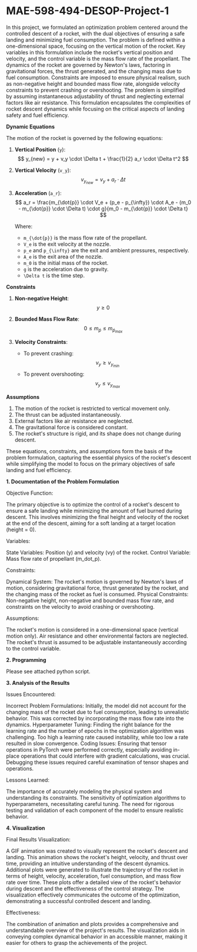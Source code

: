 # MAE-598-494-DESOP-Project-1

In this project, we formulated an optimization problem centered around the controlled descent of a rocket, with the dual objectives of ensuring a safe landing and minimizing fuel consumption. The problem is defined within a one-dimensional space, focusing on the vertical motion of the rocket. Key variables in this formulation include the rocket's vertical position and velocity, and the control variable is the mass flow rate of the propellant. The dynamics of the rocket are governed by Newton's laws, factoring in gravitational forces, the thrust generated, and the changing mass due to fuel consumption. Constraints are imposed to ensure physical realism, such as non-negative height and bounded mass flow rate, alongside velocity constraints to prevent crashing or overshooting. The problem is simplified by assuming instantaneous adjustability of thrust and neglecting external factors like air resistance. This formulation encapsulates the complexities of rocket descent dynamics while focusing on the critical aspects of landing safety and fuel efficiency.

**Dynamic Equations**

The motion of the rocket is governed by the following equations:

1. **Vertical Position** (`y`):
   $$ y_{new} = y + v_y \cdot \Delta t + \frac{1}{2} a_r \cdot \Delta t^2 $$

2. **Vertical Velocity** (`v_y`):
   $$ v_{y_{new}} = v_y + a_r \cdot \Delta t $$

3. **Acceleration** (`a_r`):
   $$ a_r = \frac{m_{\dot{p}} \cdot V_e + (p_e - p_{\infty}) \cdot A_e - (m_0 - m_{\dot{p}} \cdot \Delta t) \cdot g}{m_0 - m_{\dot{p}} \cdot \Delta t} $$

   Where:
   - `m_{\dot{p}}` is the mass flow rate of the propellant.
   - `V_e` is the exit velocity at the nozzle.
   - `p_e` and `p_{\infty}` are the exit and ambient pressures, respectively.
   - `A_e` is the exit area of the nozzle.
   - `m_0` is the initial mass of the rocket.
   - `g` is the acceleration due to gravity.
   - `\Delta t` is the time step.

**Constraints**

1. **Non-negative Height**:
   $$ y \geq 0 $$

2. **Bounded Mass Flow Rate**:
   $$ 0 \leq m_{\dot{p}} \leq m_{\dot{p}_{max}} $$

3. **Velocity Constraints**:
   - To prevent crashing: $$ v_y \geq v_{y_{min}} $$
   - To prevent overshooting: $$ v_y \leq v_{y_{max}} $$

**Assumptions**

1. The motion of the rocket is restricted to vertical movement only.
2. The thrust can be adjusted instantaneously.
3. External factors like air resistance are neglected.
4. The gravitational force is considered constant.
5. The rocket's structure is rigid, and its shape does not change during descent.

These equations, constraints, and assumptions form the basis of the problem formulation, capturing the essential physics of the rocket's descent while simplifying the model to focus on the primary objectives of safe landing and fuel efficiency.

**1. Documentation of the Problem Formulation**

  Objective Function:
      
  The primary objective is to optimize the control of a rocket's descent to ensure a safe landing while minimizing the amount of fuel burned during descent. This involves minimizing the final height and velocity of the rocket at the end of the descent, aiming for a soft landing at a target location (height = 0).
  
  Variables:
      
  State Variables: Position (y) and velocity (vy) of the rocket.
  Control Variable: Mass flow rate of propellant (m_dot_p).
  
  Constraints:
      
  Dynamical System: The rocket's motion is governed by Newton's laws of motion, considering gravitational force, thrust generated by the rocket, and the changing mass of the rocket as fuel is consumed.
  Physical Constraints: Non-negative height, non-negative and bounded mass flow rate, and constraints on the velocity to avoid crashing or overshooting.
  
  Assumptions:
      
  The rocket's motion is considered in a one-dimensional space (vertical motion only).
  Air resistance and other environmental factors are neglected.
  The rocket's thrust is assumed to be adjustable instantaneously according to the control variable.

**2. Programming**

  Please see attached python script.

**3. Analysis of the Results**

  Issues Encountered:
      
  Incorrect Problem Formulations: Initially, the model did not account for the changing mass of the rocket due to fuel consumption, leading to unrealistic behavior. This was corrected by incorporating the mass flow rate into the dynamics.
  Hyperparameter Tuning: Finding the right balance for the learning rate and the number of epochs in the optimization algorithm was challenging. Too high a learning rate caused instability, while too low a rate resulted in slow convergence.
  Coding Issues: Ensuring that tensor operations in PyTorch were performed correctly, especially avoiding in-place operations that could interfere with gradient calculations, was crucial. Debugging these issues required careful examination of tensor shapes and operations.
  
  Lessons Learned:
      
  The importance of accurately modeling the physical system and understanding its constraints.
  The sensitivity of optimization algorithms to hyperparameters, necessitating careful tuning.
  The need for rigorous testing and validation of each component of the model to ensure realistic behavior.

**4. Visualization**

  Final Results Visualization:
      
  A GIF animation was created to visually represent the rocket's descent and landing. This animation shows the rocket's height, velocity, and thrust over time, providing an intuitive understanding of the descent dynamics.
  Additional plots were generated to illustrate the trajectory of the rocket in terms of height, velocity, acceleration, fuel consumption, and mass flow rate over time. These plots offer a detailed view of the rocket's behavior during descent and the effectiveness of the control strategy.
  The visualization effectively communicates the outcome of the optimization, demonstrating a successful controlled descent and landing.
  
  Effectiveness:
      
  The combination of animation and plots provides a comprehensive and understandable overview of the project's results.
  The visualization aids in conveying complex dynamical behavior in an accessible manner, making it easier for others to grasp the achievements of the project.
